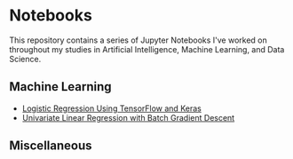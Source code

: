 # Notebooks

This repository contains a series of Jupyter Notebooks I've worked on throughout my studies in Artificial Intelligence, Machine Learning, and Data Science.

## Machine Learning

* [Logistic Regression Using TensorFlow and Keras](https://github.com/csbanon/notebooks/blob/master/machine-learning/logistic-regression-using-tensorflow-and-keras.ipynb)
* [Univariate Linear Regression with Batch Gradient Descent](https://github.com/csbanon/notebooks/blob/master/machine-learning/univariate-linear-regression-with-batch-gradient-descent.ipynb)

## Miscellaneous
